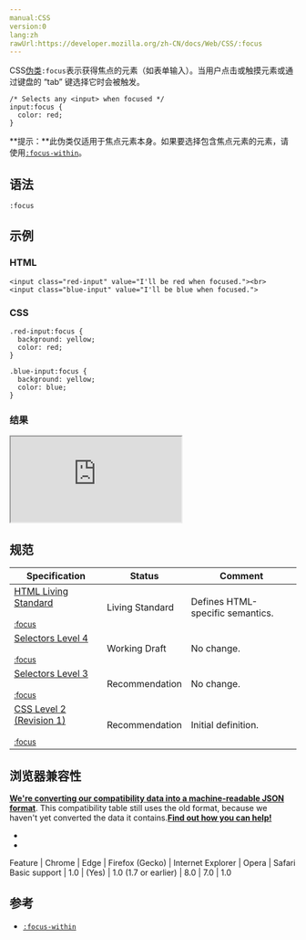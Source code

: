 ```yaml
---
manual:CSS
version:0
lang:zh
rawUrl:https://developer.mozilla.org/zh-CN/docs/Web/CSS/:focus
---
```






CSS[伪类](%29799 "Pseudo-classes")`:focus`表示获得焦点的元素（如表单输入）。当用户点击或触摸元素或通过键盘的 “tab” 键选择它时会被触发。


```
/* Selects any <input> when focused */
input:focus {
  color: red;
}
```


**提示：**此伪类仅适用于焦点元素本身。如果要选择包含焦点元素的元素，请使用[`:focus-within`](%30044 ":focus-within 是一个CSS 伪类 ，表示一个元素获得焦点，或，该元素的后代元素获得焦点。换句话说，元素自身或者它的某个后代匹配:focus伪类。（在shadow trees 中的后代也在匹配序列中）")。



## 语法<a name="语法"></a>

```
:focus
```

## 示例<a name="示例"></a>

### HTML<a name="HTML"></a>

```
<input class="red-input" value="I'll be red when focused."><br>
<input class="blue-input" value="I'll be blue when focused.">
```

### CSS<a name="CSS"></a>

```
.red-input:focus {
  background: yellow;
  color: red;
}

.blue-input:focus {
  background: yellow;
  color: blue;
}
```

### 结果<a name="结果"></a>


<iframe src='https://mdn.mozillademos.org/zh-CN/docs/Web/CSS/:focus$samples/Example?revision=1313383' width='null' height='null'></iframe>


## 规范<a name="规范"></a>

Specification | Status | Comment 
 ---  |  ---  |  ---  | 
[HTML Living Standard<br></br><small>:focus</small>](%30045 "") | Living Standard | Defines HTML-specific semantics. 
[Selectors Level 4<br></br><small>:focus</small>](%30046 "") | Working Draft | No change. 
[Selectors Level 3<br></br><small>:focus</small>](%30047 "") | Recommendation | No change. 
[CSS Level 2 (Revision 1)<br></br><small>:focus</small>](%28377 "") | Recommendation | Initial definition. 


## 浏览器兼容性<a name="浏览器兼容性"></a>


**[We&#39;re converting our compatibility data into a machine-readable JSON format](%3344 "")**. This compatibility table still uses the old format, because we haven&#39;t yet converted the data it contains.**[Find out how you can help!](%3392 "")**


* 
* 

Feature | Chrome | Edge | Firefox (Gecko) | Internet Explorer | Opera | Safari 
Basic support | 1.0 | (Yes) | 1.0 (1.7 or earlier) | 8.0 | 7.0 | 1.0 




## 参考<a name="参考"></a>

* [`:focus-within`](%30044 ":focus-within 是一个CSS 伪类 ，表示一个元素获得焦点，或，该元素的后代元素获得焦点。换句话说，元素自身或者它的某个后代匹配:focus伪类。（在shadow trees 中的后代也在匹配序列中）")



